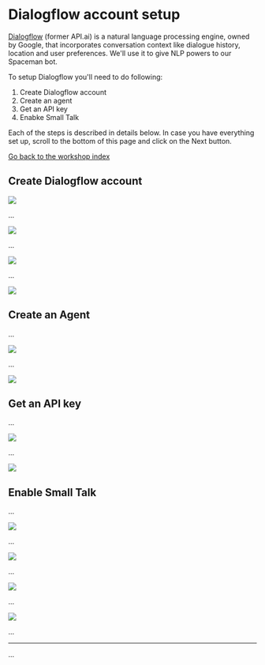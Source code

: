 # Dialogflow account setup

[Dialogflow](https://dialogflow.com) (former API.ai) is a natural language processing engine, owned by Google, that incorporates conversation context like dialogue history, location and user preferences. We'll use it to give NLP powers to our Spaceman bot.

To setup Dialogflow you'll need to do following:

1. Create Dialogflow account
2. Create an agent
3. Get an API key
4. Enabke Small Talk

Each of the steps is described in details below. In case you have everything set up, scroll to the bottom of this page and click on the Next button.

[Go back to the workshop index](../README.md)

## Create Dialogflow account

![](../assets/figure-c.1.png)

...

![](../assets/figure-c.2.png)

...

![](../assets/figure-c.3.png)

...

![](../assets/figure-c.4.png)

## Create an Agent

...

![](../assets/figure-c.5.png)

...

![](../assets/figure-c.6.png)

## Get an API key

...

![](../assets/figure-c.7.png)

...

![](../assets/figure-c.8.png)

## Enable Small Talk

...

![](../assets/figure-c.9.png)

...

![](../assets/figure-c.9.png)

...

![](../assets/figure-c.10.png)

...

![](../assets/figure-c.11.png)

...

-----

...